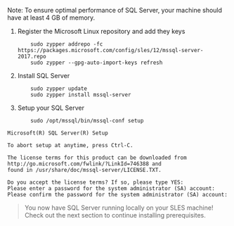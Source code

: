 Note: To ensure optimal performance of SQL Server, your machine should have at least 4 GB of memory.

1. Register the Microsoft Linux repository and add they keys

    ```terminal
        sudo zypper addrepo -fc https://packages.microsoft.com/config/sles/12/mssql-server-2017.repo
        sudo zypper --gpg-auto-import-keys refresh
    ```
2. Install SQL Server

    ```terminal
        sudo zypper update
        sudo zypper install mssql-server
    ```
3. Setup your SQL Server

    ```terminal
        sudo /opt/mssql/bin/mssql-conf setup
    ```

```results
Microsoft(R) SQL Server(R) Setup

To abort setup at anytime, press Ctrl-C.

The license terms for this product can be downloaded from http://go.microsoft.com/fwlink/?LinkId=746388 and
found in /usr/share/doc/mssql-server/LICENSE.TXT.

Do you accept the license terms? If so, please type YES:
Please enter a password for the system administrator (SA) account:
Please confirm the password for the system administrator (SA) account:
```

> You now have SQL Server running locally on your SLES machine! Check out the next section to continue installing prerequisites.
